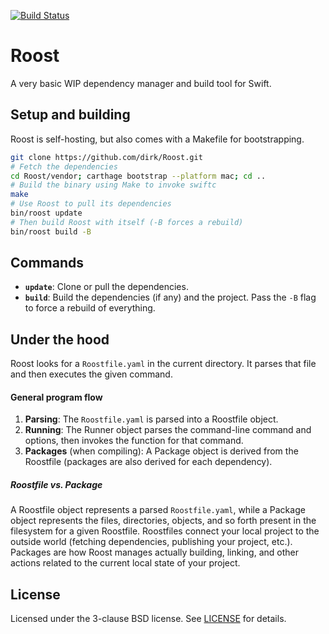 [![Build Status][travis-image]][travis-url]

# Roost

A very basic WIP dependency manager and build tool for Swift.

## Setup and building

Roost is self-hosting, but also comes with a Makefile for bootstrapping.

```bash
git clone https://github.com/dirk/Roost.git
# Fetch the dependencies
cd Roost/vendor; carthage bootstrap --platform mac; cd ..
# Build the binary using Make to invoke swiftc
make
# Use Roost to pull its dependencies
bin/roost update
# Then build Roost with itself (-B forces a rebuild)
bin/roost build -B
```

## Commands

* **`update`**: Clone or pull the dependencies.
* **`build`**: Build the dependencies (if any) and the project. Pass the `-B` flag to force a rebuild of everything.

## Under the hood

Roost looks for a `Roostfile.yaml` in the current directory. It parses that file and then executes the given command.

#### General program flow

1. **Parsing**: The `Roostfile.yaml` is parsed into a Roostfile object.
2. **Running**: The Runner object parses the command-line command and options, then invokes the function for that command.
3. **Packages** (when compiling): A Package object is derived from the Roostfile (packages are also derived for each dependency).


##### Roostfile vs. Package

A Roostfile object represents a parsed `Roostfile.yaml`, while a Package object represents the files, directories, objects, and so forth present in the filesystem for a given Roostfile. Roostfiles connect your local project to the outside world (fetching dependencies, publishing your project, etc.). Packages are how Roost manages actually building, linking, and other actions related to the current local state of your project.

## License

Licensed under the 3-clause BSD license. See [LICENSE](LICENSE) for details.

[travis-image]: https://img.shields.io/travis/dirk/Roost/master.svg?style=flat-square
[travis-url]: https://travis-ci.org/dirk/Roost
